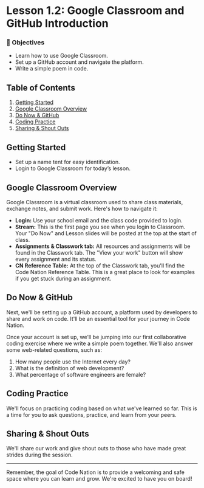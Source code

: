 # Lesson 1.2: Google Classroom and GitHub Introduction

### 🎯 Objectives
- Learn how to use Google Classroom.
- Set up a GitHub account and navigate the platform.
- Write a simple poem in code.

## Table of Contents

1. [Getting Started](#getting-started)
2. [Google Classroom Overview](#google-classroom-overview)
3. [Do Now & GitHub](#do-now-github)
4. [Coding Practice](#coding-practice)
5. [Sharing & Shout Outs](#sharing-shout-outs)

## Getting Started
- Set up a name tent for easy identification.
- Login to Google Classroom for today’s lesson.

## Google Classroom Overview
Google Classroom is a virtual classroom used to share class materials, exchange notes, and submit work. Here's how to navigate it:

- **Login:** Use your school email and the class code provided to login.
- **Stream:** This is the first page you see when you login to Classroom. Your "Do Now" and Lesson slides will be posted at the top at the start of class.
- **Assignments & Classwork tab:** All resources and assignments will be found in the Classwork tab. The "View your work" button will show every assignment and its status.
- **CN Reference Table:** At the top of the Classwork tab, you'll find the Code Nation Reference Table. This is a great place to look for examples if you get stuck during an assignment.

## Do Now & GitHub

Next, we'll be setting up a GitHub account, a platform used by developers to share and work on code. It'll be an essential tool for your journey in Code Nation.

Once your account is set up, we'll be jumping into our first collaborative coding exercise where we write a simple poem together. We'll also answer some web-related questions, such as:

1. How many people use the Internet every day?
2. What is the definition of web development?
3. What percentage of software engineers are female?

## Coding Practice

We'll focus on practicing coding based on what we've learned so far. This is a time for you to ask questions, practice, and learn from your peers.

## Sharing & Shout Outs

We'll share our work and give shout outs to those who have made great strides during the session.

---

Remember, the goal of Code Nation is to provide a welcoming and safe space where you can learn and grow. We're excited to have you on board!

